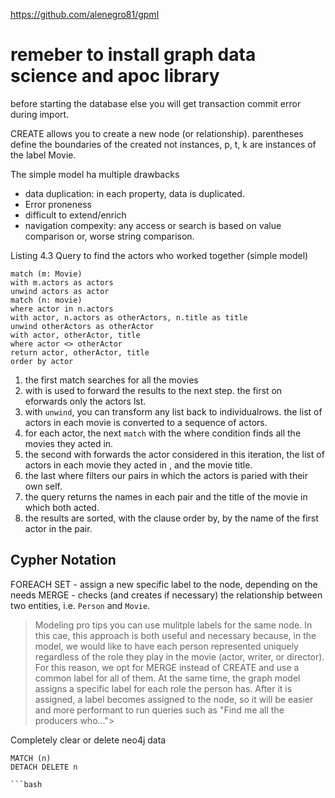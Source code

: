 https://github.com/alenegro81/gpml


# remeber to install graph data science and apoc library 
before starting the database else you will get transaction commit error during import. 


CREATE allows you to create a new node (or relationship). 
parentheses define the boundaries of the created not instances,
p, t, k are instances of the label Movie. 

The simple model ha multiple drawbacks
 - data duplication:  in each property, data is duplicated. 
 - Error proneness
 - difficult to extend/enrich
 - navigation compexity:  any access or search is based on value comparison or, worse string comparison.


Listing 4.3 Query to find the actors who worked together (simple model) 
```
match (m: Movie) 
with m.actors as actors 
unwind actors as actor
match (n: movie)
where actor in n.actors
with actor, n.actors as otherActors, n.title as title 
unwind otherActors as otherActor 
with actor, otherActor, title 
where actor <> otherActor 
return actor, otherActor, title 
order by actor 

```

1. the first match searches for all the movies
2. with is used to forward the results to the next step. the first on eforwards only the actors lst. 
3. with `unwind`, you can transform any list back to individualrows. the list of actors in each movie  is converted to a sequence of actors. 
4. for each actor, the next `match` with the where condition finds all the movies they acted in.
5.  the second with forwards the actor considered in this iteration, the list of actors in each movie they acted in , and the movie title. 
7. the last where filters our pairs in which the actors is paried with their own self. 
8.  the query returns the names in each pair and the title of the movie in which both acted.
9. the results are sorted, with the clause order by, by the name of the first actor in the pair.    



## Cypher Notation 
FOREACH 
SET -  assign a new specific label to the node, depending on the needs
MERGE - checks (and creates if necessary) the relationship between two entities, i.e. `Person` and `Movie`.  

> Modeling pro tips
you can use mulitple labels for the same node. In this cae, this approach is both useful and necessary because, in the model, we would like to have each person represented uniquely regardless of the role they play in the movie (actor, writer, or director). 
For this reason, we opt for MERGE instead of CREATE and use a common label for all of them. At the same time, the graph model assigns a specific label for each role the person has.  After it is assigned, a label becomes assigned to the node, so it will be easier and more performant to run queries such as "Find me all the producers who...">


Completely clear or delete neo4j data 
```
MATCH (n)
DETACH DELETE n

```bash
